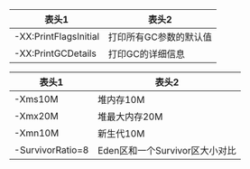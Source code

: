 | 表头1                 | 表头2                  |
| ----------------------- | ------------------------ |
| -XX:PrintFlagsInitial | 打印所有GC参数的默认值 |
| -XX:PrintGCDetails    | 打印GC的详细信息       |


| 表头1            | 表头2                          |
| ------------------ | -------------------------------- |
| -Xms10M          | 堆内存10M                      |
| -Xmx20M          | 堆最大内存20M                  |
| -Xmn10M          | 新生代10M                      |
| -SurvivorRatio=8 | Eden区和一个Survivor区大小对比 |
